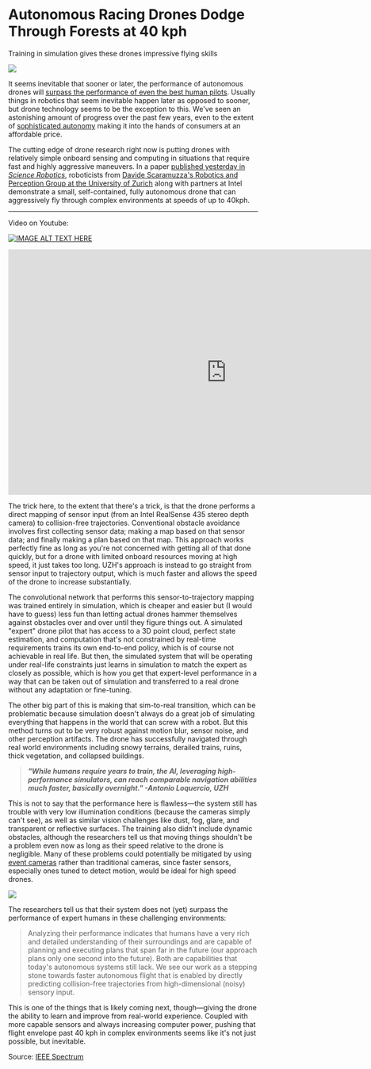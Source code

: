 #  Autonomous Racing Drones Dodge Through Forests at 40 kph

Training in simulation gives these drones impressive flying skills 

![](https://spectrum.ieee.org/media-library/eyJhbGciOiJIUzI1NiIsInR5cCI6IkpXVCJ9.eyJpbWFnZSI6Imh0dHBzOi8vYXNzZXRzLnJibC5tcy8yNzYyMDcwNi9vcmlnaW4uZ2lmIiwiZXhwaXJlc19hdCI6MTY3NzUzOTQxM30.ORBEB8H20xrhR9jajGDn0n0VpAF_Ckft9QwLJI83YGA/image.gif?width=1280&height=720)


It seems inevitable that sooner or later, the performance of autonomous drones will [surpass the performance of even the best human pilots](https://spectrum.ieee.org/ai-powered-drone-extreme-acrobatics). Usually things in robotics that seem inevitable happen later as opposed to sooner, but drone technology seems to be the exception to this. We've seen an astonishing amount of progress over the past few years, even to the extent of [sophisticated autonomy](https://spectrum.ieee.org/skydio-2-review-this-is-the-drone-you-want-to-fly) making it into the hands of consumers at an affordable price.

The cutting edge of drone research right now is putting drones with relatively simple onboard sensing and computing in situations that require fast and highly aggressive maneuvers. In a paper [published yesterday in _Science Robotics_](http://rpg.ifi.uzh.ch/AgileAutonomy.html), roboticists from [Davide Scaramuzza's Robotics and Perception Group at the University of Zurich](http://rpg.ifi.uzh.ch/) along with partners at Intel demonstrate a small, self-contained, fully autonomous drone that can aggressively fly through complex environments at speeds of up to 40kph.

___

Video on Youtube:

[![IMAGE ALT TEXT HERE](https://img.youtube.com/vi/m89bNn6RFoQ/0.jpg)](https://www.youtube.com/watch?v=m89bNn6RFoQ)


<iframe width="880" height="495" src="https://www.youtube.com/embed/m89bNn6RFoQ" title="YouTube video player" frameborder="0" allow="accelerometer; autoplay; clipboard-write; encrypted-media; gyroscope; picture-in-picture" allowfullscreen></iframe>


The trick here, to the extent that there's a trick, is that the drone performs a direct mapping of sensor input (from an Intel RealSense 435 stereo depth camera) to collision-free trajectories. Conventional obstacle avoidance involves first collecting sensor data; making a map based on that sensor data; and finally making a plan based on that map. This approach works perfectly fine as long as you're not concerned with getting all of that done quickly, but for a drone with limited onboard resources moving at high speed, it just takes too long. UZH's approach is instead to go straight from sensor input to trajectory output, which is much faster and allows the speed of the drone to increase substantially.

The convolutional network that performs this sensor-to-trajectory mapping was trained entirely in simulation, which is cheaper and easier but (I would have to guess) less fun than letting actual drones hammer themselves against obstacles over and over until they figure things out. A simulated "expert" drone pilot that has access to a 3D point cloud, perfect state estimation, and computation that's not constrained by real-time requirements trains its own end-to-end policy, which is of course not achievable in real life. But then, the simulated system that will be operating under real-life constraints just learns in simulation to match the expert as closely as possible, which is how you get that expert-level performance in a way that can be taken out of simulation and transferred to a real drone without any adaptation or fine-tuning.

The other big part of this is making that sim-to-real transition, which can be problematic because simulation doesn't always do a great job of simulating everything that happens in the world that can screw with a robot. But this method turns out to be very robust against motion blur, sensor noise, and other perception artifacts. The drone has successfully navigated through real world environments including snowy terrains, derailed trains, ruins, thick vegetation, and collapsed buildings.

>***"While humans require years to train, the AI, leveraging high-performance simulators, can reach comparable navigation abilities much faster, basically overnight." -Antonio Loquercio, UZH***

This is not to say that the performance here is flawless—the system still has trouble with very low illumination conditions (because the cameras simply can't see), as well as similar vision challenges like dust, fog, glare, and transparent or reflective surfaces. The training also didn't include dynamic obstacles, although the researchers tell us that moving things shouldn't be a problem even now as long as their speed relative to the drone is negligible. Many of these problems could potentially be mitigated by using [event cameras](https://spectrum.ieee.org/event-camera-helps-drone-dodge-thrown-objects) rather than traditional cameras, since faster sensors, especially ones tuned to detect motion, would be ideal for high speed drones.

![](https://spectrum.ieee.org/media-library/eyJhbGciOiJIUzI1NiIsInR5cCI6IkpXVCJ9.eyJpbWFnZSI6Imh0dHBzOi8vYXNzZXRzLnJibC5tcy8yNzYyMDc1NC9vcmlnaW4ucG5nIiwiZXhwaXJlc19hdCI6MTYzMzkwNTc4OX0.ziAUFFcbW2WPbFNbwiYkErKgXobBI6QlrCfLUpKU2Ps/image.png?width=837&quality=80)

The researchers tell us that their system does not (yet) surpass the performance of expert humans in these challenging environments:

> Analyzing their performance indicates that humans have a very rich and detailed understanding of their surroundings and are capable of planning and executing plans that span far in the future (our approach plans only one second into the future). Both are capabilities that today's autonomous systems still lack. We see our work as a stepping stone towards faster autonomous flight that is enabled by directly predicting collision-free trajectories from high-dimensional (noisy) sensory input.

This is one of the things that is likely coming next, though—giving the drone the ability to learn and improve from real-world experience. Coupled with more capable sensors and always increasing computer power, pushing that flight envelope past 40 kph in complex environments seems like it's not just possible, but inevitable.

Source: [IEEE Spectrum](https://spectrum.ieee.org/racing-drone)
